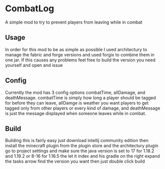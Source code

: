 
# CombatLog

A simple mod to try to prevent players from leaving while in combat 


## Usage
In order for this mod to be as simple as possible I used architectury to manage the fabric and forge versions and used forgix to combine them in one jar. If this causes any problems feel free to build the version you need yourself and open and issue
## Config
Currently the mod has 3 config options combatTime, allDamage, and deathMessage. combatTime is simply how long a player should be tagged for before they can leave, allDamge is weather you want players to get tagged only from other players or every kind of damage, and deathMessage is just the message displayed when someone leaves while in combat.
## Build
Building this is fairly easy just download intellij community edition then install the minecraft plugin from the plugin store and the architectury plugin go to project settings and make sure the java version is set to 17 for 1.18.2 and 1.19.2 or 8-16 for 1.16.5 the let it index and his gradle on the right expand the tasks arrow find the version you want then just double click build
